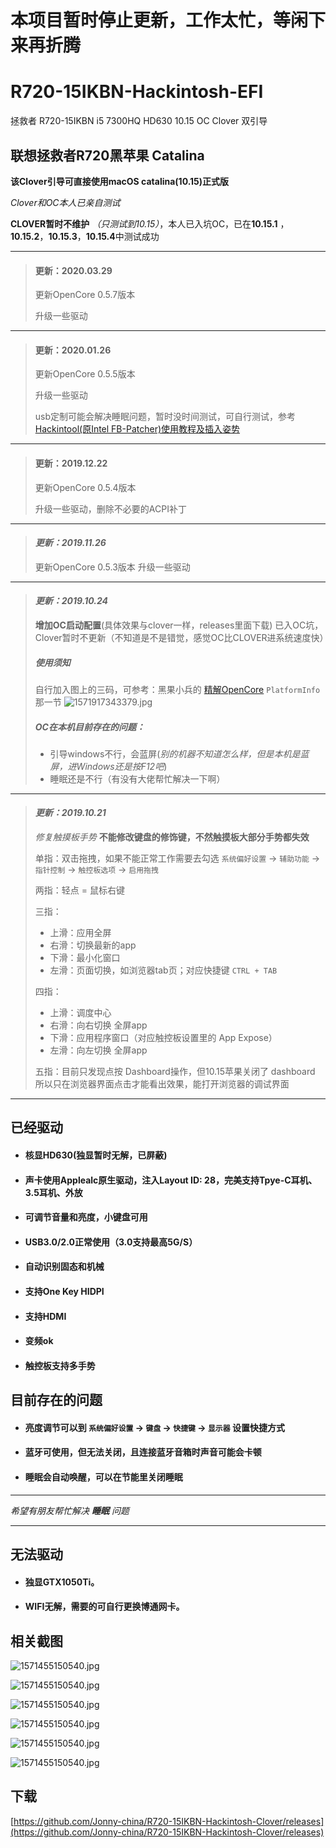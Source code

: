 # 本项目暂时停止更新，工作太忙，等闲下来再折腾

# R720-15IKBN-Hackintosh-EFI
拯救者 R720-15IKBN i5 7300HQ HD630 10.15 OC Clover 双引导

## 联想拯救者R720黑苹果 Catalina
**该Clover引导可直接使用macOS catalina(10.15)正式版**

*Clover和OC本人已亲自测试*

**CLOVER暂时不维护** *（只测试到10.15）*，本人已入坑OC，已在**10.15.1** ，**10.15.2**，**10.15.3**，**10.15.4**中测试成功

------

> #### 更新：2020.03.29
>
> 更新OpenCore 0.5.7版本
>
> 升级一些驱动

------

> #### 更新：2020.01.26
>
> 更新OpenCore 0.5.5版本
>
> 升级一些驱动
>
> usb定制可能会解决睡眠问题，暂时没时间测试，可自行测试，参考 [Hackintool(原Intel FB-Patcher)使用教程及插入姿势](https://blog.daliansky.net/Intel-FB-Patcher-tutorial-and-insertion-pose.html) 

------

> #### 更新：2019.12.22
>
> 更新OpenCore 0.5.4版本
>
> 升级一些驱动，删除不必要的ACPI补丁

* * *
> #### *更新：2019.11.26*
> 更新OpenCore 0.5.3版本
> 升级一些驱动

* * *
> #### *更新：2019.10.24*
> **增加OC启动配置**(具体效果与clover一样，releases里面下载)
> 已入OC坑，Clover暂时不更新（不知道是不是错觉，感觉OC比CLOVER进系统速度快）
> ##### 使用须知
> 自行加入图上的三码，可参考：黑果小兵的 [精解OpenCore](https://blog.daliansky.net/OpenCore-BootLoader.html) `PlatformInfo`那一节
> ![1571917343379.jpg](photo/1571917343379.jpg)
> 
> ##### OC在本机目前存在的问题：
> * 引导windows不行，会蓝屏(*别的机器不知道怎么样，但是本机是蓝屏，进Windows还是按F12吧*)
> * 睡眠还是不行（有没有大佬帮忙解决一下啊）

* * *

> #### *更新：2019.10.21*
> *修复触摸板手势*
> **不能修改键盘的修饰键，不然触摸板大部分手势都失效**
>
> 单指：双击拖拽，如果不能正常工作需要去勾选 `系统偏好设置` -> `辅助功能` -> `指针控制` -> `触控板选项` -> `启用拖拽`
>
> 两指：轻点 = 鼠标右键
>
> 三指：
> * 上滑：应用全屏
> * 右滑：切换最新的app
> * 下滑：最小化窗口
> * 左滑：页面切换，如浏览器tab页；对应快捷键 `CTRL + TAB`
>
> 四指：
> * 上滑：调度中心
> * 右滑：向右切换 全屏app
> * 下滑：应用程序窗口（对应触控板设置里的 App Expose）
> * 左滑：向左切换 全屏app
>
> 五指：目前只发现点按 Dashboard操作，但10.15苹果关闭了 dashboard 所以只在浏览器界面点击才能看出效果，能打开浏览器的调试界面

* * *
## 已经驱动
* #### 核显HD630(独显暂时无解，已屏蔽)
* #### 声卡使用Applealc原生驱动，注入Layout ID: 28，完美支持Tpye-C耳机、3.5耳机、外放
* #### 可调节音量和亮度，小键盘可用
* #### USB3.0/2.0正常使用（3.0支持最高5G/S）
* #### 自动识别固态和机械
* #### 支持One Key HIDPI
* #### 支持HDMI
* #### 变频ok
* #### 触控板支持多手势

## 目前存在的问题
* #### 亮度调节可以到 `系统偏好设置` -> `键盘` -> `快捷键` -> `显示器` 设置快捷方式
* #### 蓝牙可使用，但无法关闭，且连接蓝牙音箱时声音可能会卡顿
* #### 睡眠会自动唤醒，可以在节能里关闭睡眠

* * *
*希望有朋友帮忙解决 **睡眠** 问题*
* * *

## 无法驱动
* #### 独显GTX1050Ti。
* #### WIFI无解，需要的可自行更换博通网卡。

## 相关截图
![1571455150540.jpg](photo/1571455150540.jpg)

![1571455150540.jpg](photo/1571455568244.jpg)

![1571455150540.jpg](photo/1571455724178.jpg)

![1571455150540.jpg](photo/1571455761644.jpg)

![1571455150540.jpg](photo/1571455793130.jpg)

![1571455150540.jpg](photo/1571456210423.jpg)

## 下载
[https://github.com/Jonny-china/R720-15IKBN-Hackintosh-Clover/releases](https://github.com/Jonny-china/R720-15IKBN-Hackintosh-Clover/releases)




